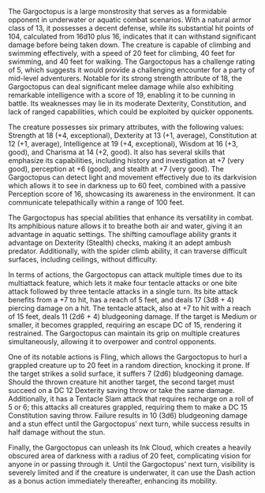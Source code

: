 The Gargoctopus is a large monstrosity that serves as a formidable opponent in underwater or aquatic combat scenarios. With a natural armor class of 13, it possesses a decent defense, while its substantial hit points of 104, calculated from 16d10 plus 16, indicates that it can withstand significant damage before being taken down. The creature is capable of climbing and swimming effectively, with a speed of 20 feet for climbing, 40 feet for swimming, and 40 feet for walking. The Gargoctopus has a challenge rating of 5, which suggests it would provide a challenging encounter for a party of mid-level adventurers. Notable for its strong strength attribute of 18, the Gargoctopus can deal significant melee damage while also exhibiting remarkable intelligence with a score of 19, enabling it to be cunning in battle. Its weaknesses may lie in its moderate Dexterity, Constitution, and lack of ranged capabilities, which could be exploited by quicker opponents.

The creature possesses six primary attributes, with the following values: Strength at 18 (+4, exceptional), Dexterity at 13 (+1, average), Constitution at 12 (+1, average), Intelligence at 19 (+4, exceptional), Wisdom at 16 (+3, good), and Charisma at 14 (+2, good). It also has several skills that emphasize its capabilities, including history and investigation at +7 (very good), perception at +6 (good), and stealth at +7 (very good). The Gargoctopus can detect light and movement effectively due to its darkvision which allows it to see in darkness up to 60 feet, combined with a passive Perception score of 16, showcasing its awareness in the environment. It can communicate telepathically within a range of 100 feet.

The Gargoctopus has special abilities that enhance its versatility in combat. Its amphibious nature allows it to breathe both air and water, giving it an advantage in aquatic settings. The shifting camouflage ability grants it advantage on Dexterity (Stealth) checks, making it an adept ambush predator. Additionally, with the spider climb ability, it can traverse difficult surfaces, including ceilings, without difficulty.

In terms of actions, the Gargoctopus can attack multiple times due to its multiattack feature, which lets it make four tentacle attacks or one bite attack followed by three tentacle attacks in a single turn. Its bite attack benefits from a +7 to hit, has a reach of 5 feet, and deals 17 (3d8 + 4) piercing damage on a hit. The tentacle attack, also at +7 to hit with a reach of 15 feet, deals 11 (2d6 + 4) bludgeoning damage. If the target is Medium or smaller, it becomes grappled, requiring an escape DC of 15, rendering it restrained. The Gargoctopus can maintain its grip on multiple creatures simultaneously, allowing it to overpower and control opponents.

One of its notable actions is Fling, which allows the Gargoctopus to hurl a grappled creature up to 20 feet in a random direction, knocking it prone. If the target strikes a solid surface, it suffers 7 (2d6) bludgeoning damage. Should the thrown creature hit another target, the second target must succeed on a DC 12 Dexterity saving throw or take the same damage. Additionally, it has a Tentacle Slam attack that requires recharge on a roll of 5 or 6; this attacks all creatures grappled, requiring them to make a DC 15 Constitution saving throw. Failure results in 10 (3d6) bludgeoning damage and a stun effect until the Gargoctopus' next turn, while success results in half damage without the stun. 

Finally, the Gargoctopus can unleash its Ink Cloud, which creates a heavily obscured area of darkness with a radius of 20 feet, complicating vision for anyone in or passing through it. Until the Gargoctopus' next turn, visibility is severely limited and if the creature is underwater, it can use the Dash action as a bonus action immediately thereafter, enhancing its mobility.